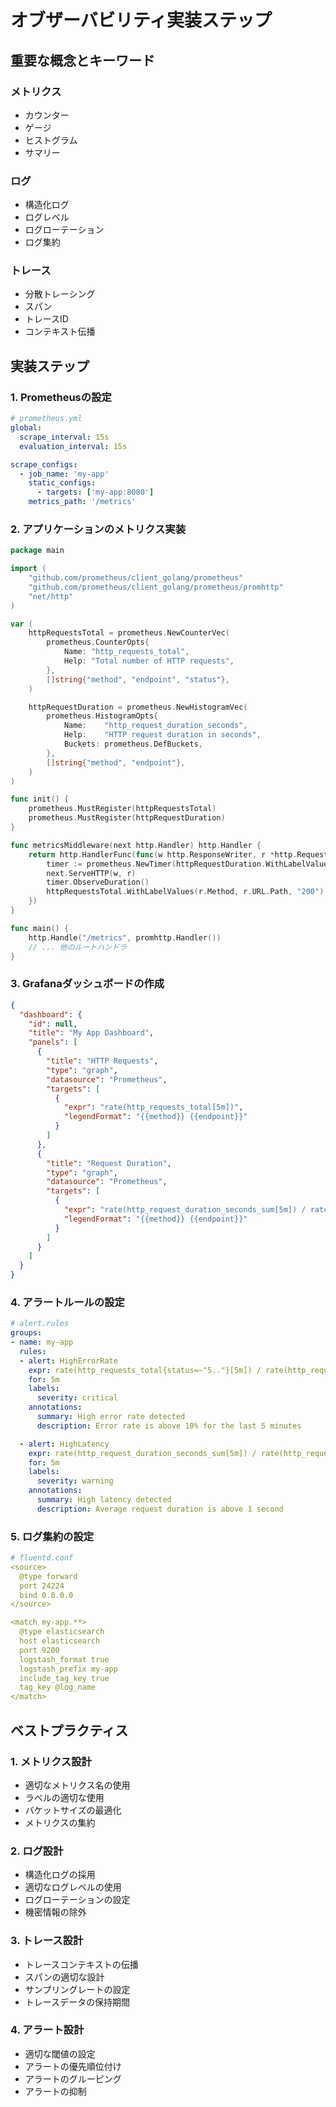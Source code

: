 # オブザーバビリティ実装ステップ

## 重要な概念とキーワード

### メトリクス
- カウンター
- ゲージ
- ヒストグラム
- サマリー

### ログ
- 構造化ログ
- ログレベル
- ログローテーション
- ログ集約

### トレース
- 分散トレーシング
- スパン
- トレースID
- コンテキスト伝播

## 実装ステップ

### 1. Prometheusの設定
```yaml
# prometheus.yml
global:
  scrape_interval: 15s
  evaluation_interval: 15s

scrape_configs:
  - job_name: 'my-app'
    static_configs:
      - targets: ['my-app:8080']
    metrics_path: '/metrics'
```

### 2. アプリケーションのメトリクス実装
```go
package main

import (
    "github.com/prometheus/client_golang/prometheus"
    "github.com/prometheus/client_golang/prometheus/promhttp"
    "net/http"
)

var (
    httpRequestsTotal = prometheus.NewCounterVec(
        prometheus.CounterOpts{
            Name: "http_requests_total",
            Help: "Total number of HTTP requests",
        },
        []string{"method", "endpoint", "status"},
    )

    httpRequestDuration = prometheus.NewHistogramVec(
        prometheus.HistogramOpts{
            Name:    "http_request_duration_seconds",
            Help:    "HTTP request duration in seconds",
            Buckets: prometheus.DefBuckets,
        },
        []string{"method", "endpoint"},
    )
)

func init() {
    prometheus.MustRegister(httpRequestsTotal)
    prometheus.MustRegister(httpRequestDuration)
}

func metricsMiddleware(next http.Handler) http.Handler {
    return http.HandlerFunc(func(w http.ResponseWriter, r *http.Request) {
        timer := prometheus.NewTimer(httpRequestDuration.WithLabelValues(r.Method, r.URL.Path))
        next.ServeHTTP(w, r)
        timer.ObserveDuration()
        httpRequestsTotal.WithLabelValues(r.Method, r.URL.Path, "200").Inc()
    })
}

func main() {
    http.Handle("/metrics", promhttp.Handler())
    // ... 他のルートハンドラ
}
```

### 3. Grafanaダッシュボードの作成
```json
{
  "dashboard": {
    "id": null,
    "title": "My App Dashboard",
    "panels": [
      {
        "title": "HTTP Requests",
        "type": "graph",
        "datasource": "Prometheus",
        "targets": [
          {
            "expr": "rate(http_requests_total[5m])",
            "legendFormat": "{{method}} {{endpoint}}"
          }
        ]
      },
      {
        "title": "Request Duration",
        "type": "graph",
        "datasource": "Prometheus",
        "targets": [
          {
            "expr": "rate(http_request_duration_seconds_sum[5m]) / rate(http_request_duration_seconds_count[5m])",
            "legendFormat": "{{method}} {{endpoint}}"
          }
        ]
      }
    ]
  }
}
```

### 4. アラートルールの設定
```yaml
# alert.rules
groups:
- name: my-app
  rules:
  - alert: HighErrorRate
    expr: rate(http_requests_total{status=~"5.."}[5m]) / rate(http_requests_total[5m]) > 0.1
    for: 5m
    labels:
      severity: critical
    annotations:
      summary: High error rate detected
      description: Error rate is above 10% for the last 5 minutes

  - alert: HighLatency
    expr: rate(http_request_duration_seconds_sum[5m]) / rate(http_request_duration_seconds_count[5m]) > 1
    for: 5m
    labels:
      severity: warning
    annotations:
      summary: High latency detected
      description: Average request duration is above 1 second
```

### 5. ログ集約の設定
```yaml
# fluentd.conf
<source>
  @type forward
  port 24224
  bind 0.0.0.0
</source>

<match my-app.**>
  @type elasticsearch
  host elasticsearch
  port 9200
  logstash_format true
  logstash_prefix my-app
  include_tag_key true
  tag_key @log_name
</match>
```

## ベストプラクティス

### 1. メトリクス設計
- 適切なメトリクス名の使用
- ラベルの適切な使用
- バケットサイズの最適化
- メトリクスの集約

### 2. ログ設計
- 構造化ログの採用
- 適切なログレベルの使用
- ログローテーションの設定
- 機密情報の除外

### 3. トレース設計
- トレースコンテキストの伝播
- スパンの適切な設計
- サンプリングレートの設定
- トレースデータの保持期間

### 4. アラート設計
- 適切な閾値の設定
- アラートの優先順位付け
- アラートのグルーピング
- アラートの抑制 
